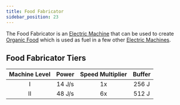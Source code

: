 ```yaml
---
title: Food Fabricator
sidebar_position: 23
---
```


The Food Fabricator is an [Electric Machine](Electric-Machines) that can be used to create [Organic Food](Miscellaneous-Items) which is used as fuel in a few other [Electric Machines](Electric-Machines).

## Food Fabricator Tiers

| Machine Level | Power  | Speed Multiplier  | Buffer |
| :-----------: | :----: | :---------------: | :----: |
| I             | 14 J/s | 1x                | 256 J  |
| II            | 48 J/s | 6x                | 512 J  |
